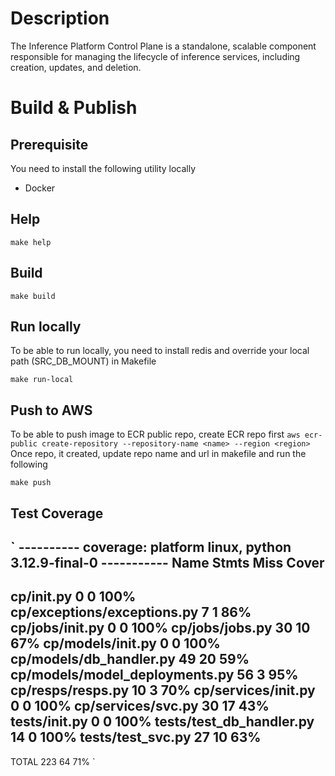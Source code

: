 # Description 

The Inference Platform Control Plane is a standalone, scalable component responsible for managing the lifecycle of inference services, including creation, updates, and deletion.

# Build & Publish 

## Prerequisite 

You need to install the following utility locally 
- Docker

## Help

`make help`

## Build 

`make build`

## Run locally 

To be able to run locally, you need to install redis and override your local path (SRC_DB_MOUNT) in Makefile  

`make run-local`

## Push to AWS

To be able to push image to ECR public repo, create ECR repo first 
`aws ecr-public create-repository --repository-name <name> --region <region>`
Once repo, it created, update repo name and url in makefile and run the following 

`make push`

## Test Coverage 

`
---------- coverage: platform linux, python 3.12.9-final-0 -----------
Name                             Stmts   Miss  Cover
----------------------------------------------------
cp/__init__.py                       0      0   100%
cp/exceptions/exceptions.py          7      1    86%
cp/jobs/__init__.py                  0      0   100%
cp/jobs/jobs.py                     30     10    67%
cp/models/__init__.py                0      0   100%
cp/models/db_handler.py             49     20    59%
cp/models/model_deployments.py      56      3    95%
cp/resps/resps.py                   10      3    70%
cp/services/__init__.py              0      0   100%
cp/services/svc.py                  30     17    43%
tests/__init__.py                    0      0   100%
tests/test_db_handler.py            14      0   100%
tests/test_svc.py                   27     10    63%
----------------------------------------------------
TOTAL                              223     64    71%
`
